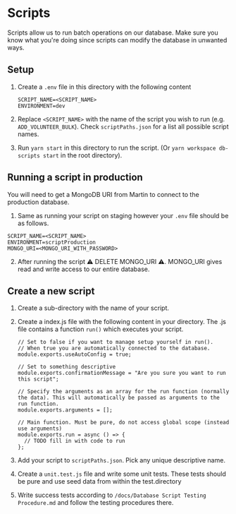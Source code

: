 # Scripts

Scripts allow us to run batch operations on our database. Make sure you know what you're doing since scripts can modify the database in unwanted ways.

## Setup

1. Create a `.env` file in this directory with the following content

   ```
   SCRIPT_NAME=<SCRIPT_NAME>
   ENVIRONMENT=dev
   ```

2. Replace `<SCRIPT_NAME>` with the name of the script you wish to run (e.g. `ADD_VOLUNTEER_BULK`).
   Check `scriptPaths.json` for a list all possible script names.

3. Run `yarn start` in this directory to run the script. (Or `yarn workspace db-scripts start` in the root directory).

## Running a script in production

You will need to get a MongoDB URI from Martin to connect to the production database.

1. Same as running your script on staging however your `.env` file should be as follows.

```
SCRIPT_NAME=<SCRIPT_NAME>
ENVIRONMENT=scriptProduction
MONGO_URI=<MONGO_URI_WITH_PASSWORD>
```

2. After running the script :warning: DELETE MONGO_URI :warning:. MONGO_URI gives read and write access to our entire database.

## Create a new script

1. Create a sub-directory with the name of your script.

2. Create a index.js file with the following content in your directory.
   The .js file contains a function `run()` which executes your script.

   ```
   // Set to false if you want to manage setup yourself in run().
   // When true you are automatically connected to the database.
   module.exports.useAutoConfig = true;

   // Set to something descriptive
   module.exports.confirmationMessage = "Are you sure you want to run this script";

   // Specify the arguments as an array for the run function (normally the data). This will automatically be passed as arguments to the run function.
   module.exports.arguments = [];

   // Main function. Must be pure, do not access global scope (instead use arguments)
   module.exports.run = async () => {
     // TODO fill in with code to run
   };
   ```

3. Add your script to `scriptPaths.json`. Pick any unique descriptive name.

4. Create a `unit.test.js` file and write some unit tests. These tests should be pure and use seed data from within the test.directory

5. Write success tests according to `/docs/Database Script Testing Procedure.md` and follow the testing procedures there.